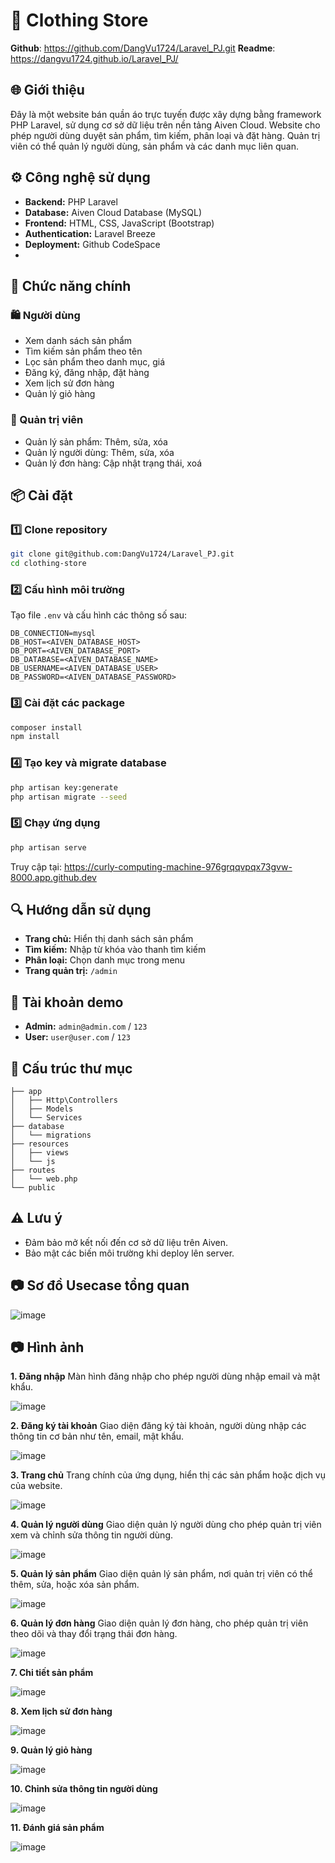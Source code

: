 # 🛒 Clothing Store



**Github**: https://github.com/DangVu1724/Laravel_PJ.git
**Readme**: https://dangvu1724.github.io/Laravel_PJ/

## 🌐 Giới thiệu
Đây là một website bán quần áo trực tuyến được xây dựng bằng framework PHP Laravel, sử dụng cơ sở dữ liệu trên nền tảng Aiven Cloud. Website cho phép người dùng duyệt sản phẩm, tìm kiếm, phân loại và đặt hàng. Quản trị viên có thể quản lý người dùng, sản phẩm và các danh mục liên quan.

## ⚙️ Công nghệ sử dụng
- **Backend:** PHP Laravel
- **Database:** Aiven Cloud Database (MySQL)
- **Frontend:** HTML, CSS, JavaScript (Bootstrap)
- **Authentication:** Laravel Breeze
- **Deployment:** Github CodeSpace
- 
## 🚀 Chức năng chính
### 🛍️ Người dùng
- Xem danh sách sản phẩm
- Tìm kiếm sản phẩm theo tên
- Lọc sản phẩm theo danh mục, giá
- Đăng ký, đăng nhập, đặt hàng
- Xem lịch sử đơn hàng
- Quản lý giỏ hàng

### 🔑 Quản trị viên
- Quản lý sản phẩm: Thêm, sửa, xóa
- Quản lý người dùng: Thêm, sửa, xóa
- Quản lý đơn hàng: Cập nhật trạng thái, xoá
  
## 📦 Cài đặt

### 1️⃣ Clone repository
```bash
git clone git@github.com:DangVu1724/Laravel_PJ.git
cd clothing-store
```

### 2️⃣ Cấu hình môi trường
Tạo file `.env` và cấu hình các thông số sau:
```plaintext
DB_CONNECTION=mysql
DB_HOST=<AIVEN_DATABASE_HOST>
DB_PORT=<AIVEN_DATABASE_PORT>
DB_DATABASE=<AIVEN_DATABASE_NAME>
DB_USERNAME=<AIVEN_DATABASE_USER>
DB_PASSWORD=<AIVEN_DATABASE_PASSWORD>
```

### 3️⃣ Cài đặt các package
```bash
composer install
npm install
```

### 4️⃣ Tạo key và migrate database
```bash
php artisan key:generate
php artisan migrate --seed
```

### 5️⃣ Chạy ứng dụng
```bash
php artisan serve
```
Truy cập tại: https://curly-computing-machine-976grqqvpqx73gvw-8000.app.github.dev

## 🔍 Hướng dẫn sử dụng
- **Trang chủ:** Hiển thị danh sách sản phẩm
- **Tìm kiếm:** Nhập từ khóa vào thanh tìm kiếm
- **Phân loại:** Chọn danh mục trong menu
- **Trang quản trị:** `/admin`

## 🔑 Tài khoản demo
- **Admin:** `admin@admin.com` / `123`
- **User:** `user@user.com` / `123`

## 📖 Cấu trúc thư mục
```plaintext
├── app
│   ├── Http\Controllers
│   ├── Models
│   └── Services
├── database
│   └── migrations
├── resources
│   ├── views
│   └── js
├── routes
│   └── web.php
└── public
```

## ⚠️ Lưu ý
- Đảm bảo mở kết nối đến cơ sở dữ liệu trên Aiven.
- Bảo mật các biến môi trường khi deploy lên server.
## 📷 Sơ đồ Usecase tổng quan

![image](https://github.com/user-attachments/assets/6abf2593-f649-4862-8874-a82c61838096)

## 📷 Hình ảnh
**1. Đăng nhập**
Màn hình đăng nhập cho phép người dùng nhập email và mật khẩu.

![image](https://github.com/user-attachments/assets/8c19264e-7cc9-4cba-9e00-6aa1580247f8)


**2. Đăng ký tài khoản**
Giao diện đăng ký tài khoản, người dùng nhập các thông tin cơ bản như tên, email, mật khẩu.

![image](https://github.com/user-attachments/assets/d0a5fd85-376d-46ba-927f-46f0787dd0d5)


**3. Trang chủ**
Trang chính của ứng dụng, hiển thị các sản phẩm hoặc dịch vụ của website.

![image](https://github.com/user-attachments/assets/5a35c0b4-05fd-41af-984f-9c77b067125c)


**4. Quản lý người dùng**
Giao diện quản lý người dùng cho phép quản trị viên xem và chỉnh sửa thông tin người dùng.

![image](https://github.com/user-attachments/assets/f9ecf8e5-a0b2-41d5-a5f5-5934bdab8866)


**5. Quản lý sản phẩm**
Giao diện quản lý sản phẩm, nơi quản trị viên có thể thêm, sửa, hoặc xóa sản phẩm.

![image](https://github.com/user-attachments/assets/cf1974d9-3823-4ee0-ae48-325283a15da7)


**6. Quản lý đơn hàng**
Giao diện quản lý đơn hàng, cho phép quản trị viên theo dõi và thay đổi trạng thái đơn hàng.

![image](https://github.com/user-attachments/assets/833eb8c0-05c8-4d36-83d0-ff793e34d955)

**7. Chi tiết sản phẩm**

![image](https://github.com/user-attachments/assets/be711ecc-00ac-4559-8af8-31f38d72f604)

**8. Xem lịch sử đơn hàng**

![image](https://github.com/user-attachments/assets/46868eaa-a3b4-45ec-a27a-bfdceca997ae)

**9. Quản lý giỏ hàng**

![image](https://github.com/user-attachments/assets/97ce2631-d4fc-4604-8f9d-ba508483789b)


**10. Chỉnh sửa thông tin người dùng**

![image](https://github.com/user-attachments/assets/af892332-481c-4e3e-a3e3-2e951e7f636d)


**11. Đánh giá sản phẩm**

![image](https://github.com/user-attachments/assets/ab213ea6-620c-4d2c-b18b-9f35ebf1ae19)




